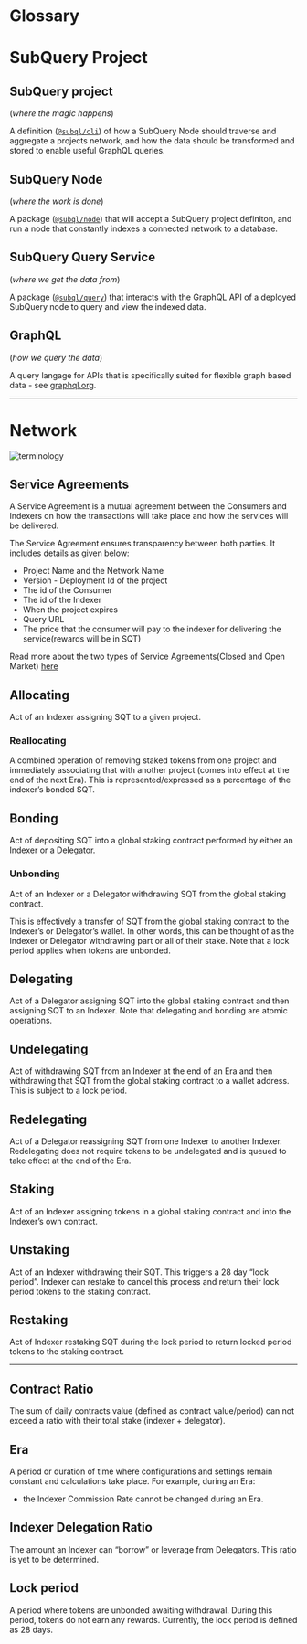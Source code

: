 # Glossary

# SubQuery Project 

## **SubQuery project** 

(*where the magic happens*)

A definition ([`@subql/cli`](https://www.npmjs.com/package/@subql/cli)) of how a SubQuery Node should traverse and aggregate a projects network, and how the data should be transformed and stored to enable useful GraphQL queries.



## **SubQuery Node** 

(*where the work is done*)

A package ([`@subql/node`](https://www.npmjs.com/package/@subql/node)) that will accept a SubQuery project definiton, and run a node that constantly indexes a connected network to a database.



## **SubQuery Query Service** 

(*where we get the data from*)

A package ([`@subql/query`](https://www.npmjs.com/package/@subql/query)) that interacts with the GraphQL API of a deployed SubQuery node to query and view the indexed data.



## **GraphQL** 

(*how we query the data*)

A query langage for APIs that is specifically suited for flexible graph based data - see [graphql.org](https://graphql.org/learn/).



---

# Network

![terminology](/assets/img/terminology.png)

## **Service Agreements**

A Service Agreement is a mutual agreement between the Consumers and Indexers on how the transactions will take place and how the services will be delivered. 

The Service Agreement ensures transparency between both parties. It includes details as given below: 
- Project Name and the Network Name
- Version - Deployment Id of the project 	
- The id of the Consumer	
- The id of the Indexer	
- When the project expires
- Query URL	
- The price that the consumer will pay to the indexer for delivering the service(rewards will be in SQT)

Read more about the two types of Service Agreements(Closed and Open Market) [here](../subquery_network/payment-methods.md)



## **Allocating**

Act of an Indexer assigning SQT to a given project.

### **Reallocating**

A combined operation of removing staked tokens from one project and immediately associating that with another project (comes into effect at the end of the next Era). This is represented/expressed as a percentage of the indexer’s bonded SQT.

## **Bonding**

Act of depositing SQT into a global staking contract performed by either an Indexer or a Delegator.

### **Unbonding**

Act of an Indexer or a Delegator withdrawing SQT from the global staking contract.

This is effectively a transfer of SQT from the global staking contract to the Indexer’s or Delegator’s wallet. In other words, this can be thought of as the Indexer or Delegator withdrawing part or all of their stake. Note that a lock period applies when tokens are unbonded.

## **Delegating**

Act of a Delegator assigning SQT into the global staking contract and then assigning SQT to an Indexer. Note that delegating and bonding are atomic operations.

## **Undelegating**

Act of withdrawing SQT from an Indexer at the end of an Era and then withdrawing that SQT from the global staking contract to a wallet address. This is subject to a lock period.

## **Redelegating**

Act of a Delegator reassigning SQT from one Indexer to another Indexer. Redelegating does not require tokens to be undelegated and is queued to take effect at the end of the Era.

## **Staking**

Act of an Indexer assigning tokens in a global staking contract and into the Indexer’s own contract.

## **Unstaking**

Act of an Indexer withdrawing their SQT. This triggers a 28 day “lock period”. Indexer can restake to cancel this process and return their lock period tokens to the staking contract.

## **Restaking**

Act of Indexer restaking SQT during the lock period to return locked period tokens to the staking contract.

---

## **Contract Ratio**

The sum of daily contracts value (defined as contract value/period) can not exceed a ratio with their total stake (indexer + delegator).

## **Era**

A period or duration of time where configurations and settings remain constant and calculations take place. For example, during an Era:

- the Indexer Commission Rate cannot be changed during an Era.

## **Indexer Delegation Ratio**

The amount an Indexer can “borrow” or leverage from Delegators. This ratio is yet to be determined.

## **Lock period**

A period where tokens are unbonded awaiting withdrawal. During this period, tokens do not earn any rewards. Currently, the lock period is defined as 28 days.
